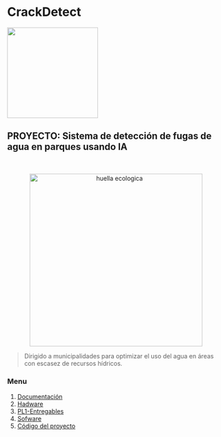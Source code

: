 # CrackDetect

  <img src="https://semanadelcannabis.cayetano.edu.pe/assets/img/logo-upch.png" width="210">
 
</p>

## PROYECTO: Sistema de detección de fugas de agua en parques usando IA
<p align="center" style="margin-top: 50px; margin-bottom: 50px; font-family: Arial, sans-serif;">
  <p align="center">
    <img src="https://i.postimg.cc/4dpzd2H6/huella-ecologica.jpg)](https://postimg.cc/TLYyN991)"" width="400" alt="huella ecologica">
  </p>  
  
> Dirigido a municipalidades para optimizar el uso del agua en áreas con escasez de recursos hídricos.
<p align="left">

### Menu
1. [Documentación](https://github.com/Michale1235/proyecto)
2. [Hadware](https://github.com/Michale1235/proyecto/tree/main/imgen)
3. [PL1-Entregables](https://github.com/Michale1235/proyecto/tree/main/excels)
4. [Sofware](https://github.com/Michale1235/proyecto/tree/main/pdfs)
5. [Código del proyecto](misterio)
